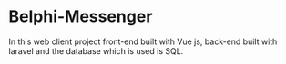 # Belphi-Messenger

In this web client project front-end built with Vue js, back-end built with laravel and the database which is used is SQL.
